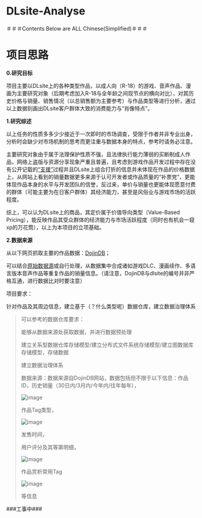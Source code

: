 # DLsite-Analyse

＃＃＃Contents Below are ALL Chinese(Simplified)＃＃＃

# 项目思路

**0.研究目标**

项目主要以DLsite上的各种类型作品，以成人向（R-18）的游戏、音声作品、漫画为主要研究对象（后期考虑加入R-18与全年龄之间现节点的横向对比），对其历史价格与销量、销售情况（以总销售额为主要参考）与作品类型等进行分析，通过以上数据刻画出DLsite客户群体大致的消费能力与“肖像特点”。

**1.研究综述**

以上任务的性质多多少少接近于一次即时的市场调查，受限于作者并非专业出身，分析时会缺少对市场机制的思考而更注重与数据本身的特点，参考时请务必注意。

主要研究对象由于属于法理保护性质不强，且法律执行能力薄弱的买断制成人作品，网络上盗版与资源分享现象严重且普遍，且考虑到游戏作品开发过程中存在没有公开记载的[“支援”](https://ci-en.dlsite.com)过程并且DLsite上组合打折的信息并未体现在作品的价格数据上，从网站上看到的销量数据更多来源于认可开发者或作品质量的“补票党”，更能体现作品本身的水平与开发团队的信誉，反过来，单价与销量也更能体现愿意付费的群体（可能主要为在日客户群体）其经济能力，甚至是风俗业与游戏市场的活跃程度。

综上，可以认为DLsite上的商品，其定价属于价值导向类型（Value-Based Pricing），能反映作品其受众群体的经济能力与市场活跃程度（同时也有机会一窥xp的万花筒），以上为本项目的立项基础。

**2.数据来源**

从以下网页抓取主要的作品数据：[DojinDB](https://dojindb.net)；

可以结合[原始数据源](https://www.dlsite.com)或自行处理，从数据集中合成诸如游戏DLC、漫画续作、多语言版本音声作品等重复作品的销量信息。（请注意，DojinDB与dlsite的编号并非严格互通，进行数据比对时要注意）

项目要求： 

针对作品及其周边信息，建立基于（？什么类型呢）数据仓库，建立数据治理体系

> 可以参考的数据仓库要求：
>
> 能够从数据来源处获取数据，并进行数据预处理
>
> 建立关系型数据仓库存储模型/建立分布式文件系统存储模型/建立图数据库存储模型，存储数据
>
> 建立数据治理体系
>
> 数据来源：数据来源自DojinDB网站，数据包括但不限于以下信息：作品ID，历史销量（30日内/3月内/今年内/往年每年），
>
> ![image](https://github.com/Hammerous/DLsite-Analyse/assets/79643219/f51b196b-bf99-468d-bd1e-5af823ed51b3)
>
> 作品Tag类型，
>
> ![image](https://github.com/Hammerous/DLsite-Analyse/assets/79643219/d80de248-ec7a-4387-a4a0-a55d91023f56)
>
> 发售时间，
>
> 用户评分及其等第明细，
>
>![image](https://github.com/Hammerous/DLsite-Analyse/assets/79643219/e8a6c19d-444a-46cc-a076-b2129c068a9e)
>
> 作品赏析常用Tag
>
> ![image](https://github.com/Hammerous/DLsite-Analyse/assets/79643219/100467da-cc54-4b13-a5e2-12c0186e0a79)
>
> 等信息

###工事中###
